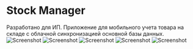 # Stock Manager
Разработано для ИП.
Приложение для мобильного учета товара на складе с облачной синхронизацией основной базы данных. 
![Screenshot](preview.png)
![Screenshot](1.png)
![Screenshot](2.png)
![Screenshot](3.png)
![Screenshot](4.png)
